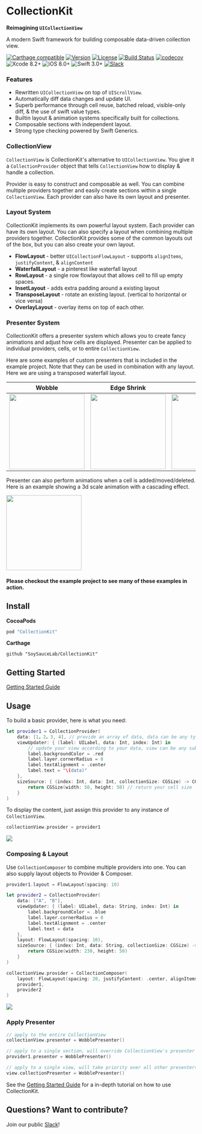 # CollectionKit

**Reimagining `UICollectionView`**

A modern Swift framework for building composable data-driven collection view.

[![Carthage compatible](https://img.shields.io/badge/Carthage-Compatible-brightgreen.svg?style=flat)](https://github.com/Carthage/Carthage)
[![Version](https://img.shields.io/cocoapods/v/CollectionKit.svg?style=flat)](http://cocoapods.org/pods/CollectionKit)
[![License](https://img.shields.io/cocoapods/l/CollectionKit.svg?style=flat)](https://github.com/SoySauceLab/CollectionKit/blob/master/LICENSE?raw=true)
[![Build Status](https://travis-ci.org/SoySauceLab/CollectionKit.svg?branch=master)](https://travis-ci.org/SoySauceLab/CollectionKit)
[![codecov](https://codecov.io/gh/SoySauceLab/CollectionKit/branch/master/graph/badge.svg)](https://codecov.io/gh/SoySauceLab/CollectionKit)
![Xcode 8.2+](https://img.shields.io/badge/Xcode-8.2%2B-blue.svg)
![iOS 8.0+](https://img.shields.io/badge/iOS-8.0%2B-blue.svg)
![Swift 3.0+](https://img.shields.io/badge/Swift-3.0%2B-orange.svg)
[![Slack](https://slackin-axnycthvks.now.sh/badge.svg)](https://slackin-axnycthvks.now.sh)

### Features

* Rewritten `UICollectionView` on top of `UIScrollView`.
* Automatically diff data changes and update UI.
* Superb performance through cell reuse, batched reload, visible-only diff, & the use of swift value types.
* Builtin layout & animation systems specifically built for collections.
* Composable sections with independent layout.
* Strong type checking powered by Swift Generics.

### CollectionView

`CollectionView` is CollectionKit's alternative to `UICollectionView`. You give it a `CollectionProvider` object that tells `CollectionView` how to display & handle a collection.

Provider is easy to construct and composable as well. You can combine multiple providers together and easily create sections within a single `CollectionView`. Each provider can also have its own layout and presenter.

### Layout System

CollectionKit implements its own powerful layout system. Each provider can have its own layout. You can also specify a layout when combining multiple providers together. CollectionKit provides some of the common layouts out of the box, but you can also create your own layout.

* **FlowLayout** - better `UICollectionFlowLayout` - supports `alignItems`, `justifyContent`, & `alignContent`
* **WaterfallLayout** - a pinterest like waterfall layout
* **RowLayout** - a single row flowlayout that allows cell to fill up empty spaces.
* **InsetLayout** - adds extra padding around a existing layout
* **TransposeLayout** - rotate an existing layout. (vertical to horizontal or vice versa)
* **OverlayLayout** - overlay items on top of each other.

### Presenter System

CollectionKit offers a presenter system which allows you to create fancy animations and adjust how cells are displayed. Presenter can be applied to individual providers, cells, or to entire `CollectionView`.

Here are some examples of custom presenters that is included in the example project. Note that they can be used in combination with any layout. Here we are using a transposed waterfall layout.

| Wobble  | Edge Shrink | Zoom |
| ------------- | ------------- | ------------- |
| <img width="200" src="http://lkzhao.com/public/posts/collectionKit/wobble.gif" />  | <img width="200" src="http://lkzhao.com/public/posts/collectionKit/edgeShrink.gif" /> | <img width="200" src="http://lkzhao.com/public/posts/collectionKit/zoom.gif" /> |

Presenter can also perform animations when a cell is added/moved/deleted. Here is an example showing a 3d scale animation with a cascading effect.

<img width="200" src="http://lkzhao.com/public/posts/collectionKit/reloadAnimation.gif" />

#### Please checkout the example project to see many of these examples in action.

## Install

**CocoaPods**
```ruby
pod "CollectionKit"
```

**Carthage**
```
github "SoySauceLab/CollectionKit"
```

## Getting Started

[Getting Started Guide](https://soysaucelab.gitbooks.io/collectionkit-documentation/content/)

## Usage

To build a basic provider, here is what you need:

```swift
let provider1 = CollectionProvider(
    data: [1，2，3, 4], // provide an array of data, data can be any type
    viewUpdater: { (label: UILabel, data: Int, index: Int) in
        // update your view according to your data, view can be any subclass of UIView
        label.backgroundColor = .red
        label.layer.cornerRadius = 8
        label.textAlignment = .center
        label.text = "\(data)"
    },
    sizeSource: { (index: Int, data: Int, collectionSize: CGSize) -> CGSize in
        return CGSize(width: 50, height: 50) // return your cell size
    }
)
```

To display the content, just assign this provider to any instance of `CollectionView`.

```swift
collectionView.provider = provider1
```

<img src="https://cdn.rawgit.com/SoySauceLab/CollectionKit/c36d783/Resources/example1.svg" />

### Composing & Layout

Use `CollectionComposer` to combine multiple providers into one. You can also supply layout objects to Provider & Composer.

```swift
provider1.layout = FlowLayout(spacing: 10)

let provider2 = CollectionProvider(
    data: ["A", "B"],
    viewUpdater: { (label: UILabel, data: String, index: Int) in
        label.backgroundColor = .blue
        label.layer.cornerRadius = 8
        label.textAlignment = .center
        label.text = data
    },
    layout: FlowLayout(spacing: 10),
    sizeSource: { (index: Int, data: String, collectionSize: CGSize) -> CGSize in
        return CGSize(width: 230, height: 50)
    }
)

collectionView.provider = CollectionComposer(
    layout: FlowLayout(spacing: 20, justifyContent: .center, alignItems: .center),
    provider1,
    provider2
)
```

<img src="https://cdn.rawgit.com/SoySauceLab/CollectionKit/c36d783/Resources/example2.svg" />

### Apply Presenter

```swift
// apply to the entire CollectionView
collectionView.presenter = WobblePresenter()

// apply to a single section, will override CollectionView's presenter
provider1.presenter = WobblePresenter()

// apply to a single view, will take priority over all other presenters
view.collectionPresenter = WobblePresenter()
```

See the [Getting Started Guide](https://soysaucelab.gitbooks.io/collectionkit-documentation/content/) for a in-depth tutorial on how to use CollectionKit.

## Questions? Want to contribute?

Join our public [Slack](https://slackin-axnycthvks.now.sh)!
